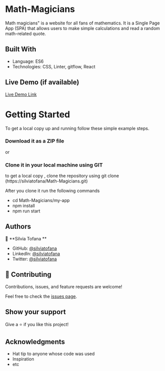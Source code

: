 # Math-Magicians
Math magicians" is a website for all fans of mathematics. It is a Single Page App (SPA) that allows users to  make simple calculations and read a random math-related quote.


## Built With

- Language: ES6
- Technologies: CSS, Linter, gitflow, React


## Live Demo (if available)

[Live Demo Link](https://silviatofana.github.io/Math-Magicians)


# Getting Started

To get a local copy up and running follow these simple example steps.

### Download it as a ZIP file
or

### Clone it in your local machine using GIT
to get a local copy , clone the repository using git clone
(https://silviatofana/Math-Magicians.git)

After you clone it run  the following commands

 - cd Math-Magicians/my-app
 - npm install
- npm run start

## Authors

👤 **Silvia Tofana **

- GitHub: [@silviatofana](https://github.com/silviatofana)
- LinkedIn: [@silviatofana](www.linkedin.com/in/silvia-tofana-10b852186)
- Twitter: [@silviatofana](https://twitter.com/SilviaTofana)

## 🤝 Contributing

Contributions, issues, and feature requests are welcome!

Feel free to check the [issues page](../../issues/).

## Show your support

Give a ⭐️ if you like this project!

## Acknowledgments

- Hat tip to anyone whose code was used
- Inspiration
- etc

